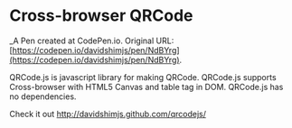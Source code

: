 # Cross-browser QRCode
 _A Pen created at CodePen.io. Original URL: [https://codepen.io/davidshimjs/pen/NdBYrg](https://codepen.io/davidshimjs/pen/NdBYrg).

 QRCode.js is javascript library for making QRCode. QRCode.js supports Cross-browser with HTML5 Canvas and table tag in DOM. QRCode.js has no dependencies.

Check it out
http://davidshimjs.github.com/qrcodejs/